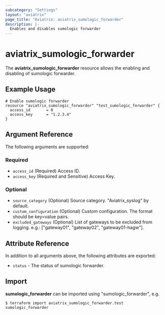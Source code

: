 ```yaml
---
subcategory: "Settings"
layout: "aviatrix"
page_title: "Aviatrix: aviatrix_sumologic_forwarder"
description: |-
  Enables and disables sumologic forwarder
---
```


# aviatrix_sumologic_forwarder

The **aviatrix_sumologic_forwarder** resource allows the enabling and disabling of sumologic forwarder.

## Example Usage

```hcl
# Enable sumologic forwarder
resource "aviatrix_sumologic_forwarder" "test_sumologic_forwarder" {
  access_id       = 0
  access_key      = "1.2.3.4"
}
```

## Argument Reference

The following arguments are supported:

### Required
* `access_id` (Required) Access ID.
* `access_key` (Required and Sensitive) Access Key.

### Optional
* `source_category` (Optional) Source category. "Aviatrix_syslog" by default.
* `custom_configuration` (Optional) Custom configuration. The format should be key=value pairs.
* `excluded_gateways` (Optional) List of gateways to be excluded from logging. e.g.: ["gateway01", "gateway02", "gateway01-hagw"].

## Attribute Reference

In addition to all arguments above, the following attributes are exported:

* `status` - The status of sumologic forwarder.

## Import

**sumologic_forwarder** can be imported using "sumologic_forwarder", e.g.

```
$ terraform import aviatrix_sumologic_forwarder.test sumologic_forwarder
```
